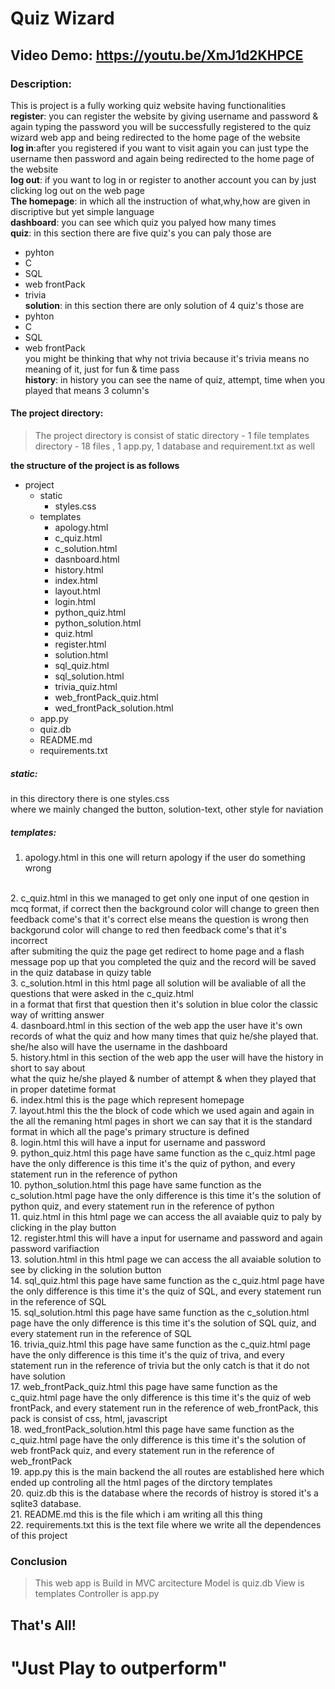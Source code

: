 # Quiz Wizard
## Video Demo:  <https://youtu.be/XmJ1d2KHPCE>
### Description:

This is project is a fully working quiz website having functionalities <br/>
**register**: you can register the website by giving username and password & again typing the password you will be successfully registered to the quiz wizard web app and being redirected to the home page of the website<br/>
**log in**:after you registered if you want to visit again you can just type the username then password and again being redirected to the home page of the website<br/>
**log out**: if you want to log in or register to another account you can by just clicking log out on the web page <br/>
**The homepage**: in which all the instruction of what,why,how are given in discriptive but yet simple language <br/>
**dashboard**: you can see which quiz you palyed how many times <br/>
**quiz**: in this section there are five quiz's you can paly those are <br/>
* pyhton <br/>
* C <br/>
* SQL <br/>
* web frontPack <br/>
* trivia <br/>
**solution**: in this section there are only solution of 4 quiz's those are <br/>
* pyhton <br/>
* C <br/>
* SQL <br/>
* web frontPack <br/>
you might be thinking that why not trivia because it's trivia means no meaning of it, just for fun & time pass <br/>
**history**: in history you can see the name of quiz, attempt, time when you played that means 3 column's <br/>

#### The project directory:
> The project directory is consist of
static directory - 1 file
templates directory - 18 files ,
1 app.py,
1 database and requirement.txt as well<br/>

**the structure of the project is as follows**
* project
    - static
        - styles.css
    - templates
        - apology.html
        - c_quiz.html
        - c_solution.html
        - dasnboard.html
        - history.html
        - index.html
        - layout.html
        - login.html
        - python_quiz.html
        - python_solution.html
        - quiz.html
        - register.html
        - solution.html
        - sql_quiz.html
        - sql_solution.html
        - trivia_quiz.html
        - web_frontPack_quiz.html
        - wed_frontPack_solution.html
    - app.py
    - quiz.db
    - README.md
    - requirements.txt

##### static:
in this directory there is one styles.css<br/>
where we mainly changed the button, solution-text, other style for naviation<br/>
##### templates:
1. apology.html
in this one will return apology if the user do something wrong
<br/>
2. c_quiz.html
in this we managed to get only one input of one qestion in mcq format, if correct then the background color will change to green then feedback come's that it's correct else means the question is wrong then backgorund color will change to red then feedback come's that it's incorrect <br/>
after submiting the quiz the page get redirect to home page and a flash message pop up that you completed the quiz and the record will be saved in the quiz database in quizy table
<br/>
3. c_solution.html
in this html page all solution will be avaliable of all the questions that were asked in the c_quiz.html<br/>
in a format that first that question then it's solution in blue color the classic way of writting answer
<br/>
4. dasnboard.html
in this section of the web app the user have it's own records of what the quiz and how many times that quiz he/she played that. <br/>
she/he also will have the username in the dashboard
<br/>
5. history.html
in this section of the web app the user will have the history in short to say about <br/>
what the quiz he/she played & number of attempt & when they played that in proper datetime format
<br/>
6. index.html
this is the page which represent homepage
<br/>
7. layout.html
this the the block of code which we used again and again in the all the remaning html pages in short we can say that it is the standard format in which all the page's primary structure is defined
<br/>
8. login.html
this will have a input for username and password
<br/>
9. python_quiz.html
this page have same function as the c_quiz.html page have the only difference is this time it's the quiz of python, and every statement run in the reference of python
<br/>
10. python_solution.html
this page have same function as the c_solution.html page have the only difference is this time it's the solution of python quiz, and every statement run in the reference of python
<br/>
11. quiz.html
in this html page we can access the all avaiable quiz to paly by clicking in the play button
<br/>
12. register.html
this will have a input for username and password and again password varifiaction
<br/>
13. solution.html
in this html page we can access the all avaiable solution to see by clicking in the solution button
<br/>
14. sql_quiz.html
this page have same function as the c_quiz.html page have the only difference is this time it's the quiz of SQL, and every statement run in the reference of SQL
<br/>
15. sql_solution.html
this page have same function as the c_solution.html page have the only difference is this time it's the solution of SQL quiz, and every statement run in the reference of SQL
<br/>
16. trivia_quiz.html
this page have same function as the c_quiz.html page have the only difference is this time it's the quiz of triva, and every statement run in the reference of trivia but the only catch is that it do not have solution
<br/>
17. web_frontPack_quiz.html
this page have same function as the c_quiz.html page have the only difference is this time it's the quiz of web frontPack, and every statement run in the reference of web_frontPack, this pack is consist of css, html, javascript
<br/>
18. wed_frontPack_solution.html
this page have same function as the c_quiz.html page have the only difference is this time it's the solution of web frontPack quiz, and every statement run in the reference of web_frontPack
<br/>
19. app.py
this is the main backend the all routes are established here which ended up controling all the html pages of the dirctory templates
<br/>
20. quiz.db
this is the database where the records of histroy is stored it's a sqlite3 database.
<br/>
21. README.md
this is the file which i am writing all this thing
<br/>
22. requirements.txt
this is the text file where we write all the dependences of this project

### Conclusion
> This web app is Build in MVC arcitecture
> Model is quiz.db
> View is templates
> Controller is app.py

## That's All!
# "Just Play to outperform"
